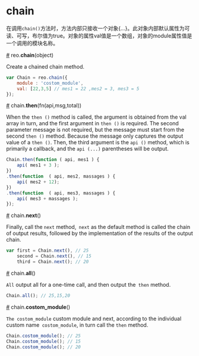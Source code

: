 # chain

在调用`chain()`方法时，方法内部只接收一个对象{...}。此对象内部默认属性为可读、可写，布尔值为true。对象的属性val值是一个数组，对象的module属性值是一个调用的模块名称。

<a name="chain" href="#chain">#</a> reo.<b>chain</b>(object)

Create a chained chain method.
```js
var Chain = reo.chain({
    module : 'costom_module',
    val: [22,3,5] // mes1 = 22 ,mes2 = 3, mes3 = 5
});
```
<a name="then" href="#then">#</a> chain.<b>then</b>(fn(api,msg,total))

When the `then ()` method is called, the argument is obtained from the val array in turn, and the first argument in `then ()` is required. The second parameter message is not required, but the message must start from the second `then ()` method. Because the message only captures the output value of a `then ()`. Then, the third argument is the `api ()` method, which is primarily a callback, and the `api (...)` parentheses will be output.

```js
Chain.then(function ( api, mes1 ) {
    api( mes1 + 3 );
})
.then(function  ( api, mes2, massages ) {
    api( mes2 + 12);
})
.then(function  ( api, mes3, massages ) {
    api( mes3 + massages );
});
```

<a name="next" href="#next">#</a> chain.<b>next</b>()

Finally, call the `next` method,` next` as the default method is called the chain of output results, followed by the implementation of the results of the output chain.

```js
var first = Chain.next(), // 25
    second = Chain.next(), // 15
    third = Chain.next(); // 20
```

<a name="all" href="#all">#</a> chain.<b>all</b>()

`All` output all for a one-time call, and then output the` then` method.

```js
Chain.all(); // 25,15,20 
```

<a name="costom_module" href="#costom_module">#</a> chain.<b>costom_module</b>()

`The costom_module` custom module and next, according to the individual custom name` costom_module`, in turn call the `then` method.

```js
Chain.costom_module(); // 25
Chain.costom_module(); // 15
Chain.costom_module(); // 20
```